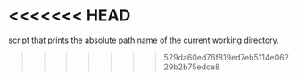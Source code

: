 <<<<<<< HEAD
=======
 script that prints the absolute path name of the current working directory.
>>>>>>> 529da60ed76f819ed7eb5114e06229b2b75edce8
